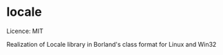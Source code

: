 locale
======
Licence: MIT

Realization of Locale library in Borland's class format for Linux and Win32
